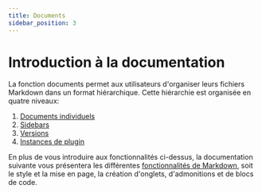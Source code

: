 ```yaml
---
title: Documents
sidebar_position: 3
---
```


# Introduction à la documentation

La fonction documents permet aux utilisateurs d'organiser leurs fichiers Markdown dans un format hiérarchique. Cette hiérarchie est organisée en quatre niveaux:

1. [Documents individuels](./docs-créer-document)
2. [Sidebars](./docs-sidebars)
3. [Versions](./docs-versions)
4. [Instances de plugin](./docs-plugins)

En plus de vous introduire aux fonctionnalités ci-dessus, la documentation suivante vous présentera les différentes [fonctionnalités de Markdown](./fonctions-md/fonctions-md.md), soit le style et la mise en page, la création d'onglets, d'admonitions et de blocs de code.

 
